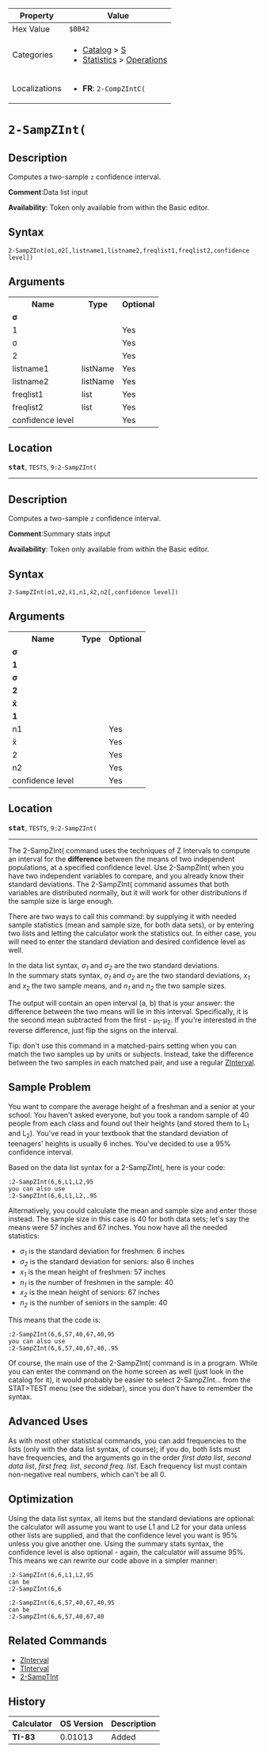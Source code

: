 | Property      | Value |
|---------------|-------|
| Hex Value     | `$BB42`|
| Categories    | <ul><li>[Catalog](<../categories/Catalog.md>) > [S](<../categories/Catalog.md#S>)</li><li>[Statistics](<../categories/Statistics.md>) > [Operations](<../categories/Statistics.md#Operations>)</li></ul> |
| Localizations | <ul><li><b>FR</b>: `2-CompZIntC(`</li></ul> |

# `2-SampZInt(`

## Description
Computes a two-sample `z` confidence interval.

<b>Comment</b>:Data list input

<b>Availability</b>: Token only available from within the Basic editor.

## Syntax
`2-SampZInt(σ1,σ2[,listname1,listname2,freqlist1,freqlist2,confidence level])`

## Arguments
<table>
<tr><th>Name</th><th>Type</th><th>Optional</th></tr>

<tr><td><b>σ</b></td><td></td><td></td></tr>

<tr><td>1</td><td></td><td>Yes</td></tr>

<tr><td>σ</td><td></td><td>Yes</td></tr>

<tr><td>2</td><td></td><td>Yes</td></tr>

<tr><td>listname1</td><td>listName</td><td>Yes</td></tr>

<tr><td>listname2</td><td>listName</td><td>Yes</td></tr>

<tr><td>freqlist1</td><td>list</td><td>Yes</td></tr>

<tr><td>freqlist2</td><td>list</td><td>Yes</td></tr>

<tr><td>confidence level</td><td></td><td>Yes</td></tr>

</table>

## Location
<tt><kbd><b>stat</b></kbd></tt>, `TESTS`, `9:2-SampZInt(`
<hr>

## Description
Computes a two-sample `z` confidence interval.

<b>Comment</b>:Summary stats input

<b>Availability</b>: Token only available from within the Basic editor.

## Syntax
`2-SampZInt(σ1,σ2,x̄1,n1,x̄2,n2[,confidence level])`

## Arguments
<table>
<tr><th>Name</th><th>Type</th><th>Optional</th></tr>

<tr><td><b>σ</b></td><td></td><td></td></tr>

<tr><td><b>1</b></td><td></td><td></td></tr>

<tr><td><b>σ</b></td><td></td><td></td></tr>

<tr><td><b>2</b></td><td></td><td></td></tr>

<tr><td><b>x̄</b></td><td></td><td></td></tr>

<tr><td><b>1</b></td><td></td><td></td></tr>

<tr><td>n1</td><td></td><td>Yes</td></tr>

<tr><td>x̄</td><td></td><td>Yes</td></tr>

<tr><td>2</td><td></td><td>Yes</td></tr>

<tr><td>n2</td><td></td><td>Yes</td></tr>

<tr><td>confidence level</td><td></td><td>Yes</td></tr>

</table>

## Location
<tt><kbd><b>stat</b></kbd></tt>, `TESTS`, `9:2-SampZInt(`
<hr>

The 2-SampZInt( command uses the techniques of Z Intervals to compute an interval for the **difference** between the means of two independent populations, at a specified confidence level. Use 2-SampZInt( when you have two independent variables to compare, and you already know their standard deviations. The 2-SampZInt( command assumes that both variables are distributed normally, but it will work for other distributions if the sample size is large enough.

There are two ways to call this command: by supplying it with needed sample statistics (mean and sample size, for both data sets), or by entering two lists and letting the calculator work the statistics out. In either case, you will need to enter the standard deviation and desired confidence level as well.

In the data list syntax, _σ<sub>1</sub>_ and _σ<sub>2</sub>_ are the two standard deviations.  
In the summary stats syntax, _σ<sub>1</sub>_ and _σ<sub>2</sub>_ are the two standard deviations, _x<sub>1</sub>_ and _x<sub>2</sub>_ the two sample means, and _n<sub>1</sub>_ and _n<sub>2</sub>_ the two sample sizes.

The output will contain an open interval (a, b) that is your answer: the difference between the two means will lie in this interval. Specifically, it is the second mean subtracted from the first - μ<sub>1</sub>-μ<sub>2</sub>. If you're interested in the reverse difference, just flip the signs on the interval.

Tip: don't use this command in a matched-pairs setting when you can match the two samples up by units or subjects. Instead, take the difference between the two samples in each matched pair, and use a regular [ZInterval](ZInterval.md).

## Sample Problem

You want to compare the average height of a freshman and a senior at your school. You haven't asked everyone, but you took a random sample of 40 people from each class and found out their heights (and stored them to L<sub>1</sub> and L<sub>2</sub>). You've read in your textbook that the standard deviation of teenagers' heights is usually 6 inches. You've decided to use a 95% confidence interval.

Based on the data list syntax for a 2-SampZInt(, here is your code:

```ti-basic
:2-SampZInt(6,6,L1,L2,95
you can also use
:2-SampZInt(6,6,L1,L2,.95
```

Alternatively, you could calculate the mean and sample size and enter those instead. The sample size in this case is 40 for both data sets; let's say the means were 57 inches and 67 inches. You now have all the needed statistics:

*   _σ<sub>1</sub>_ is the standard deviation for freshmen: 6 inches
*   _σ<sub>2</sub>_ is the standard deviation for seniors: also 6 inches
*   _x<sub>1</sub>_ is the mean height of freshmen: 57 inches
*   _n<sub>1</sub>_ is the number of freshmen in the sample: 40
*   _x<sub>2</sub>_ is the mean height of seniors: 67 inches
*   _n<sub>2</sub>_ is the number of seniors in the sample: 40

This means that the code is:

```ti-basic
:2-SampZInt(6,6,57,40,67,40,95
you can also use
:2-SampZInt(6,6,57,40,67,40,.95
```

Of course, the main use of the 2-SampZInt( command is in a program. While you can enter the command on the home screen as well (just look in the catalog for it), it would probably be easier to select 2-SampZInt… from the STAT>TEST menu (see the sidebar), since you don't have to remember the syntax.

## Advanced Uses

As with most other statistical commands, you can add frequencies to the lists (only with the data list syntax, of course); if you do, both lists must have frequencies, and the arguments go in the order _first data list_, _second data list_, _first freq. list_, _second freq. list_. Each frequency list must contain non-negative real numbers, which can't be all 0.

## Optimization

Using the data list syntax, all items but the standard deviations are optional: the calculator will assume you want to use L1 and L2 for your data unless other lists are supplied, and that the confidence level you want is 95% unless you give another one. Using the summary stats syntax, the confidence level is also optional - again, the calculator will assume 95%. This means we can rewrite our code above in a simpler manner:

```ti-basic
:2-SampZInt(6,6,L1,L2,95
can be
:2-SampZInt(6,6
```

```ti-basic
:2-SampZInt(6,6,57,40,67,40,95
can be
:2-SampZInt(6,6,57,40,67,40
```

## Related Commands

*   [ZInterval](ZInterval.md)
*   [TInterval](TInterval.md)
*   [2-SampTInt](2-SampTInt.md)

## History
| Calculator | OS Version | Description |
|------------|------------|-------------|
| <b>TI-83</b> | 0.01013 | Added |


